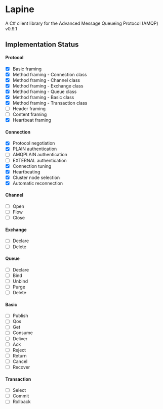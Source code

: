 # Lapine
A C# client library for the Advanced Message Queueing Protocol (AMQP) v0.9.1

## Implementation Status

#### Protocol
- [x] Basic framing
- [x] Method framing - Connection class
- [x] Method framing - Channel class
- [x] Method framing - Exchange class
- [x] Method framing - Queue class
- [x] Method framing - Basic class
- [x] Method framing - Transaction class
- [ ] Header framing
- [ ] Content framing
- [x] Heartbeat framing

#### Connection
- [x] Protocol negotiation
- [x] PLAIN authentication
- [ ] AMQPLAIN authentication
- [ ] EXTERNAL authentication
- [x] Connection tuning
- [x] Heartbeating
- [x] Cluster node selection
- [x] Automatic reconnection

#### Channel
- [ ] Open
- [ ] Flow
- [ ] Close

#### Exchange
- [ ] Declare
- [ ] Delete

#### Queue
- [ ] Declare
- [ ] Bind
- [ ] Unbind
- [ ] Purge
- [ ] Delete

#### Basic
- [ ] Publish
- [ ] Qos
- [ ] Get
- [ ] Consume
- [ ] Deliver
- [ ] Ack
- [ ] Reject
- [ ] Return
- [ ] Cancel
- [ ] Recover

#### Transaction
- [ ] Select
- [ ] Commit
- [ ] Rollback
